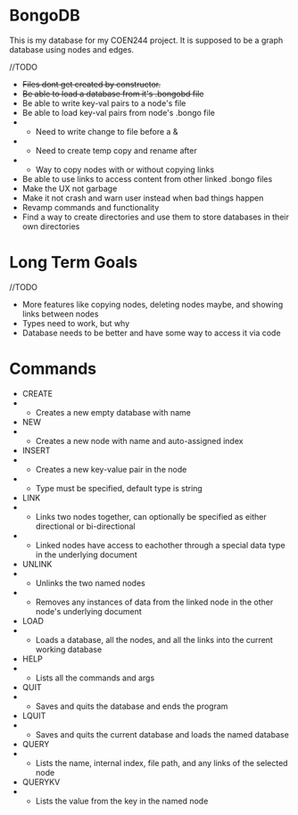 # BongoDB
This is my database for my COEN244 project. It is supposed to be a graph database using nodes and edges.

//TODO
- ~~Files dont get created by constructor.~~
- ~~Be able to load a database from it's .bongobd file~~
- Be able to write key-val pairs to a node's file
- Be able to load key-val pairs from node's .bongo file
- - Need to write change to file before a &
- - Need to create temp copy and rename after
- - Way to copy nodes with or without copying links
- Be able to use links to access content from other linked .bongo files
- Make the UX not garbage
- Make it not crash and warn user instead when bad things happen
- Revamp commands and functionality
- Find a way to create directories and use them to store databases in their own directories
# Long Term Goals
//TODO
- More features like copying nodes, deleting nodes maybe, and showing links between nodes
- Types need to work, but why
- Database needs to be better and have some way to access it via code
# Commands
- CREATE <name> 
- - Creates a new empty database with name <name>
- NEW <name>
- - Creates a new node with name <name> and auto-assigned index
- INSERT <name> <key> <type> <value>
- - Creates a new key-value pair in the node <node>
- - Type must be specified, default type is string
- LINK <name> <name>
- - Links two nodes together, can optionally be specified as either directional or bi-directional
- - Linked nodes have access to eachother through a special data type in the underlying document
- UNLINK <name> <name>
- - Unlinks the two named nodes
- - Removes any instances of data from the linked node in the other node's underlying document
- LOAD <name>
- - Loads a database, all the nodes, and all the links into the current working database
- HELP
- - Lists all the commands and args
- QUIT
- - Saves and quits the database and ends the program
- LQUIT <name>
- - Saves and quits the current database and loads the named database
- QUERY <name>
- - Lists the name, internal index, file path, and any links of the selected node
- QUERYKV <name> <key>
- - Lists the value from the key in the named node
